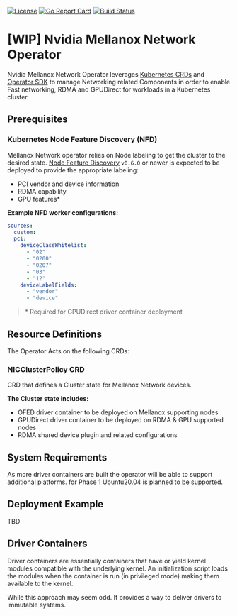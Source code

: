 [![License](https://img.shields.io/badge/License-Apache%202.0-blue.svg)](http://www.apache.org/licenses/LICENSE-2.0)
[![Go Report Card](https://goreportcard.com/badge/github.com/Mellanox/mellanox-network-operator)](https://goreportcard.com/report/github.com/Mellanox/mellanox-network-operator)
[![Build Status](https://travis-ci.com/Mellanox/mellanox-network-operator.svg?branch=master)](https://travis-ci.com/Mellanox/mellanox-network-operator)

# [WIP] Nvidia Mellanox Network Operator

Nvidia Mellanox Network Operator leverages [Kubernetes CRDs](https://kubernetes.io/docs/concepts/extend-kubernetes/api-extension/custom-resources/)
and [Operator SDK](https://github.com/operator-framework/operator-sdk) to manage Networking related Components in order to enable Fast networking, 
RDMA and GPUDirect for workloads in a Kubernetes cluster.

## Prerequisites

### Kubernetes Node Feature Discovery (NFD)
Mellanox Network operator relies on Node labeling to get the cluster to the desired state.
[Node Feature Discovery](https://github.com/kubernetes-sigs/node-feature-discovery) `v0.6.0` or newer is expected to be deployed to provide the appropriate labeling:

- PCI vendor and device information
- RDMA capability
- GPU features*

__Example NFD worker configurations:__

```yaml
sources:
  custom:
  pci:
    deviceClassWhitelist:
      - "02"
      - "0200"
      - "0207"
      - "03"
      - "12"
    deviceLabelFields:
      - "vendor"
      - "device"
```

>\* Required for GPUDirect driver container deployment 

## Resource Definitions
The Operator Acts on the following CRDs:

### NICClusterPolicy CRD
CRD that defines a Cluster state for Mellanox Network devices.

__The Cluster state includes:__
- OFED driver container to be deployed on Mellanox supporting nodes
- GPUDirect driver container to be deployed on RDMA & GPU supported nodes
- RDMA shared device plugin and related configurations

## System Requirements
As more driver containers are built the operator will be able to support additional platforms.
for Phase 1 Ubuntu20.04 is planned to be supported.

## Deployment Example

TBD

## Driver Containers
Driver containers are essentially containers that have or yield kernel modules compatible
with the underlying kernel.
An initialization script loads the modules when the container is run (in privileged mode)
making them available to the kernel.

While this approach may seem odd. It provides a way to deliver drivers to immutable systems.
